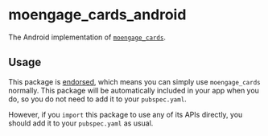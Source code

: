 # moengage\_cards\_android

The Android implementation of [`moengage_cards`][1].

## Usage

This package is [endorsed][2], which means you can simply use `moengage_cards`
normally. This package will be automatically included in your app when you do,
so you do not need to add it to your `pubspec.yaml`.

However, if you `import` this package to use any of its APIs directly, you
should add it to your `pubspec.yaml` as usual.

[1]: https://pub.dev/packages/moengage_cards
[2]: https://flutter.dev/docs/development/packages-and-plugins/developing-packages#endorsed-federated-plugin